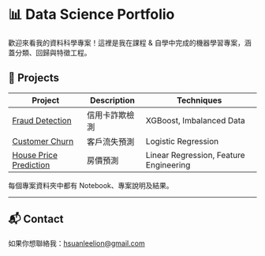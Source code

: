 # 📊 Data Science Portfolio

歡迎來看我的資料科學專案！這裡是我在課程 & 自學中完成的機器學習專案，涵蓋分類、回歸與特徵工程。

## 🔷 Projects

| Project | Description | Techniques |
|---------|-------------|------------|
| [Fraud Detection](./ML_Project_1_XGBoost_Fraud_Detection) | 信用卡詐欺檢測 | XGBoost, Imbalanced Data |
| [Customer Churn](./ML_Project_2_Logistic_Regression_Churn) | 客戶流失預測 | Logistic Regression |
| [House Price Prediction](./ML_Project_3_Regression_House_Price) | 房價預測 | Linear Regression, Feature Engineering |

每個專案資料夾中都有 Notebook、專案說明及結果。

---
## 📬 Contact
如果你想聯絡我：<hsuanleelion@gmail.com>
